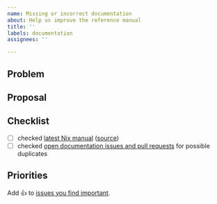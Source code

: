 ```yaml
---
name: Missing or incorrect documentation
about: Help us improve the reference manual
title: ''
labels: documentation
assignees: ''

---
```


## Problem

<!-- describe your problem -->

## Proposal

<!-- propose a solution -->

## Checklist

<!-- make sure this issue is not redundant or obsolete -->

- [ ] checked [latest Nix manual] \([source])
- [ ] checked [open documentation issues and pull requests] for possible duplicates

[latest Nix manual]: https://nixos.org/manual/nix/unstable/
[source]: https://github.com/NixOS/nix/tree/master/doc/manual/src
[open documentation issues and pull requests]: https://github.com/NixOS/nix/labels/documentation

## Priorities

Add :+1: to [issues you find important](https://github.com/NixOS/nix/issues?q=is%3Aissue+is%3Aopen+sort%3Areactions-%2B1-desc).
